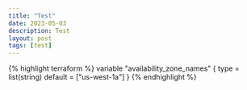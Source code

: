 ```yaml
---
title: "Test"
date: 2023-05-03
description: Test
layout: post
tags: [test]
---
```


{% highlight terraform %}
variable "availability_zone_names" {
  type    = list(string)
  default = ["us-west-1a"]
}
{% endhighlight %}